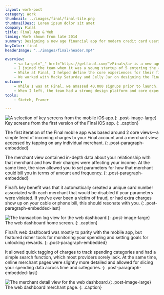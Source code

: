 ```yaml
---
layout: work-post
category: Work
thumbnail: ../images/final/final-tile.png
thumbnailDesc: Lorem ipsum dolor sit amet
company: Final
title: Final App & Web
timing: Work shown from late 2014
summary: Designing a new age financial app for modern credit card users.
keyColor: final
headerImage: "../images/final/header.mp4"

overview:
    - <a target="_" href="https://getfinal.com/">Final</a> is a new age credit card provider that offers cross-platform finance apps and a physical credit card. Final’s main benefits are world class fraud protection and granular control over how merchants can bill you.
    - I joined the team when it was a young startup of 5 entering the <a target="_" href="http://www.techstars.com/">Techstars</a> accelerator in Boulder, Colorado. The team was yet to release a product and I was their first designer.
    - While at Final, I helped define the core experiences for their first mobile, web, and browser extension apps. We sought to make a radically transparent credit card experience that would be approachable to users with varying levels of financial prowess.
    - We worked with Macky Saturday and Jelly Jar on designing the Final brand and splashpage respectively.
outcome:
    - While I was at Final, we amassed 40,000 signups prior to launch. Based on our initial designs (and countless hours spent on pitch decks) we raised $4 million in venture capital.
    - When I left, the team had a strong design platform and core experience to build upon moving into the future.
tools:
    - Sketch, Framer

---
```


![A selection of key screens from the mobile iOS app.](../images/final/final-flow-1.png){: .post-image-large}
Key screens from the first version of the Final iOS app.
{: .caption}

The first iteration of the Final mobile app was based around 2 core views—a simple feed of incoming charges to your Final account and a merchant view, accessed by tapping on any individual merchant.
{: .post-paragraph-embedded}

The merchant view contained in-depth data about your relationship with that merchant and how their charges were affecting your income. At the same time, the view allowed you to set parameters for how that merchant could bill you in terms of amount and frequency.
{: .post-paragraph-embedded}

Final’s key benefit was that it automatically created a unique card number associated with each merchant that would be disabled if your parameters were violated. If you’ve ever been a victim of fraud, or had extra charges show up on your cable or phone bill, this should resonate with you.
{: .post-paragraph-embedded-last}

![The transaction log view for the web dashboard.](../images/final/final-dash-2.png){: .post-image-large}
The web dashboard home screen.
{: .caption}

Final’s web dashboard was mostly to parity with the mobile app, but featured richer tools for monitoring your spending and setting goals for unlocking rewards.
{: .post-paragraph-embedded}

It allowed quick tagging of charges to track spending categories and had a simple search function, which most providers sorely lack. At the same time, online merchant pages were slightly more detailed and allowed for slicing your spending data across time and categories.
{: .post-paragraph-embedded-last}

![The merchant detail view for the web dashboard.](../images/final/final-dash-1.png){: .post-image-large}
The web dashboard merchant page.
{: .caption}
